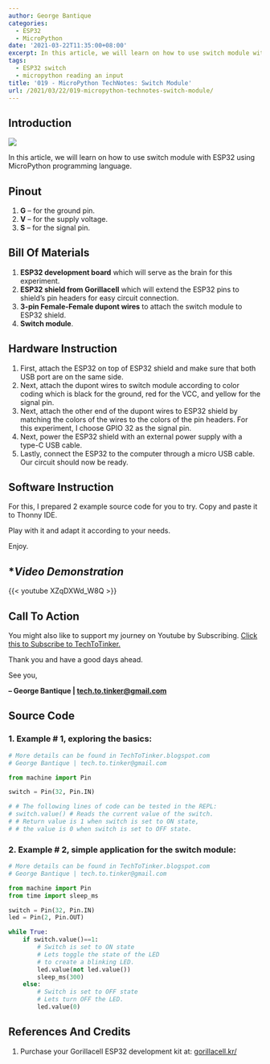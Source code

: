 ```yaml
---
author: George Bantique
categories:
  - ESP32
  - MicroPython
date: '2021-03-22T11:35:00+08:00'
excerpt: In this article, we will learn on how to use switch module with ESP32 using MicroPython programming language.
tags:
  - ESP32 switch
  - micropython reading an input
title: '019 - MicroPython TechNotes: Switch Module'
url: /2021/03/22/019-micropython-technotes-switch-module/
---
```


## **Introduction**

![](/images/019-technotes-switch.png)

In this article, we will learn on how to use switch module with ESP32 using MicroPython programming language.

## **Pinout**

1. **G** – for the ground pin.
2. **V** – for the supply voltage.
3. **S** – for the signal pin.

## **Bill Of Materials**

1. **ESP32 development board** which will serve as the brain for this experiment.
2. **ESP32 shield from Gorillacell** which will extend the ESP32 pins to shield’s pin headers for easy circuit connection.
3. **3-pin Female-Female dupont wires** to attach the switch module to ESP32 shield.
4. **Switch module**.

## **Hardware Instruction**

1. First, attach the ESP32 on top of ESP32 shield and make sure that both USB port are on the same side.
2. Next, attach the dupont wires to switch module according to color coding which is black for the ground, red for the VCC, and yellow for the signal pin.
3. Next, attach the other end of the dupont wires to ESP32 shield by matching the colors of the wires to the colors of the pin headers. For this experiment, I choose GPIO 32 as the signal pin.
4. Next, power the ESP32 shield with an external power supply with a type-C USB cable.
5. Lastly, connect the ESP32 to the computer through a micro USB cable. Our circuit should now be ready.

## **Software Instruction**

For this, I prepared 2 example source code for you to try. Copy and paste it to Thonny IDE.

Play with it and adapt it according to your needs.

Enjoy.

## **Video Demonstration*

{{< youtube XZqDXWd_W8Q >}}

## **Call To Action**

You might also like to support my journey on Youtube by Subscribing. [Click this to Subscribe to TechToTinker.](https://www.youtube.com/c/TechToTinker?sub_confirmation=1)

Thank you and have a good days ahead.

See you,

**– George Bantique | tech.to.tinker@gmail.com**

## **Source Code**

### 1. Example # 1, exploring the basics:

```py { lineNos="true" wrap="true" }
# More details can be found in TechToTinker.blogspot.com 
# George Bantique | tech.to.tinker@gmail.com

from machine import Pin

switch = Pin(32, Pin.IN)

# # The following lines of code can be tested in the REPL:
# switch.value() # Reads the current value of the switch.
# # Return value is 1 when switch is set to ON state,
# # the value is 0 when switch is set to OFF state.

```
### 2. Example # 2, simple application for the switch module:

```py { lineNos="true" wrap="true" }
# More details can be found in TechToTinker.blogspot.com 
# George Bantique | tech.to.tinker@gmail.com

from machine import Pin
from time import sleep_ms

switch = Pin(32, Pin.IN)
led = Pin(2, Pin.OUT)

while True:
    if switch.value()==1:
        # Switch is set to ON state
        # Lets toggle the state of the LED
        # to create a blinking LED.
        led.value(not led.value())
        sleep_ms(300)
    else:
        # Switch is set to OFF state
        # Lets turn OFF the LED.
        led.value(0)

```

## **References And Credits**

1. Purchase your Gorillacell ESP32 development kit at:
[gorillacell.kr/](http://gorillacell.kr/)

